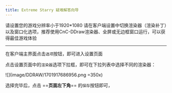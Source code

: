 ```yaml
---
title: Extreme Starry 疑难解答向导
---
```


请设置您的游戏分辨率小于1920\*1080
请在客户端设置中切换渲染器（渲染补丁）以及窗口化选项，推荐使用CnC-DDraw渲染器、全屏或无边框窗口运行，可以获得最佳游戏体验

---

在客户端主界面点击`选项`按钮，即可进入设置页面

点击设置页面中的`渲染器`选项下拉框，即可在下拉列表中选择不同的渲染器：

![](image/DDRAW/1701917686956.png =350x)

选择完毕后，点击 ==**页面左下角**== 的`保存`按钮即可，
